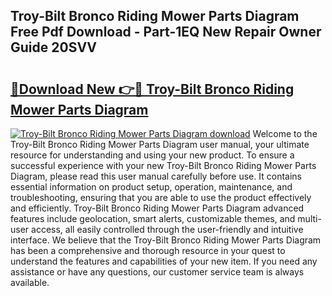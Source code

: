 ## Troy-Bilt Bronco Riding Mower Parts Diagram Free Pdf Download - Part-1EQ New Repair Owner Guide 20SVV

# <h2><a href="http://dfmnp6.blite.top/?on=Troy-Bilt+Bronco+Riding+Mower+Parts+Diagram">🔗Download New 👉🔴 Troy-Bilt Bronco Riding Mower Parts Diagram</a></h2>

[![Troy-Bilt Bronco Riding Mower Parts Diagram download](https://i.imgur.com/lujVjoI.png)](http://dfmnp6.blite.top/?on=Troy-Bilt+Bronco+Riding+Mower+Parts+Diagram)
Welcome to the Troy-Bilt Bronco Riding Mower Parts Diagram user manual, your ultimate resource for understanding and using your new product. To ensure a successful experience with your new Troy-Bilt Bronco Riding Mower Parts Diagram, please read this user manual carefully before use. It contains essential information on product setup, operation, maintenance, and troubleshooting, ensuring that you are able to use the product effectively and efficiently. Troy-Bilt Bronco Riding Mower Parts Diagram advanced features include geolocation, smart alerts, customizable themes, and multi-user access, all easily controlled through the user-friendly and intuitive interface. We believe that the Troy-Bilt Bronco Riding Mower Parts Diagram has been a comprehensive and thorough resource in your quest to understand the features and capabilities of your new item. If you need any assistance or have any questions, our customer service team is always available.
